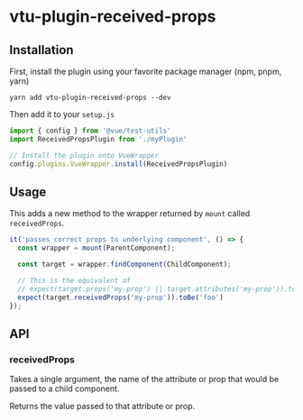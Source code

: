 # vtu-plugin-received-props

## Installation

First, install the plugin using your favorite package manager (npm, pnpm, yarn)

```shell
yarn add vtu-plugin-received-props --dev
```

Then add it to your `setup.js`

```javascript
import { config } from '@vue/test-utils'
import ReceivedPropsPlugin from './myPlugin'

// Install the plugin onto VueWrapper
config.plugins.VueWrapper.install(ReceivedPropsPlugin)
```

## Usage

This adds a new method to the wrapper returned by `mount` called `receivedProps`.

```typescript
it('passes correct props to underlying component', () => {
  const wrapper = mount(ParentComponent);

  const target = wrapper.findComponent(ChildComponent);

  // This is the equivalent of
  // expect(target.props('my-prop') || target.attributes('my-prop')).toBe('foo')
  expect(target.receivedProps('my-prop')).toBe('foo')
});
```

## API

### receivedProps

Takes a single argument, the name of the attribute or prop that would be passed to a child component.

Returns the value passed to that attribute or prop.

